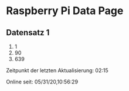 
# Raspberry Pi Data Page
## Datensatz 1
1. 1
2. 90
3. 639

Zeitpunkt der letzten Aktualisierung: 02:15

Online seit: 05/31/20,10:56:29
    